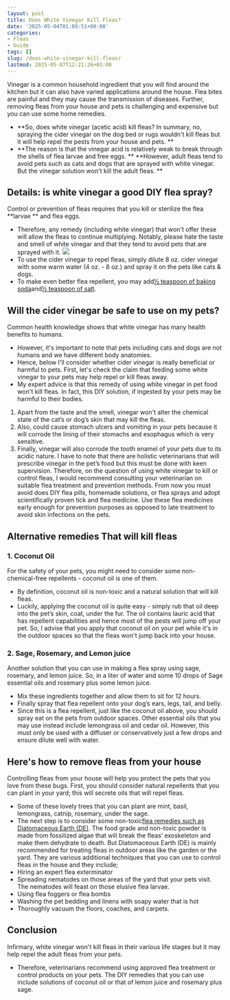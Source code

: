 ```yaml
---
layout: post
title: Does White Vinegar Kill Fleas?
date: '2025-05-04T01:09:51+00:00'
categories:
- Fleas
- Guide
tags: []
slug: /does-white-vinegar-kill-fleas/
lastmod: 2025-05-07T12:21:26+03:00
---
```


Vinegar is a common household ingredient that you will find around the kitchen but it can also have varied applications around the house.
Flea bites are painful and they may cause the transmission of diseases. Further, removing fleas from your house and pets is challenging and expensive but you can use some home remedies.
- **So, does white vinegar (acetic acid) kill fleas? In summary, no, spraying the cider vinegar on the dog bed or rugs wouldn't kill fleas but it will help repel the pests from your house and pets. **
- **The reason is that the vinegar acid is relatively weak to break through the shells of flea larvae and free eggs. **
**However, adult fleas tend to avoid pets such as cats and dogs that are sprayed with white vinegar. But the vinegar solution won't kill the adult fleas. **
## Details: is white vinegar a good DIY flea spray?
Control or prevention of fleas requires that you kill or sterilize the flea
**larvae **
and flea eggs.
- Therefore, any remedy (including white vinegar) that won't offer these will allow the fleas to continue multiplying.
Notably, please hate the taste and smell of white vinegar and that they tend to avoid pets that are sprayed with it.
![](/assets/img/03/Does-White-Vinegar-Kill-Fleas-300x200.jpg)
- To use the cider vinegar to repel fleas, simply dilute 8 oz. cider vinegar with some warm water (4 oz. - 8 oz.) and spray it on the pets like cats & dogs.
- To make even better flea repellent, you may add[½ teaspoon of baking soda](https://pestpolicy.com/does-baking-soda-kill-fleas/)and[½ teaspoon of salt](https://pestpolicy.com/does-salt-kill-fleas/).
## Will the cider vinegar be safe to use on my pets?
Common health knowledge shows that white vinegar has many health benefits to humans.
- However, it's important to note that pets including cats and dogs are not humans and we have different body anatomies.
- Hence, below I'll consider whether cider vinegar is really beneficial or harmful to pets.
First, let's check the claim that feeding some white vinegar to your pets may help repel or kill fleas away.
- My expert advice is that this remedy of using white vinegar in pet food won't kill fleas.
In fact, this DIY solution, if ingested by your pets may be harmful to their bodies.
1. Apart from the taste and the smell, vinegar won't alter the chemical state of the cat’s or dog’s skin that may kill the fleas.
2. Also, could cause stomach ulcers and vomiting in your pets because it will corrode the lining of their stomachs and esophagus which is very sensitive.
3. Finally, vinegar will also corrode the tooth enamel of your pets due to its acidic nature.
I have to note that there are holistic veterinarians that will prescribe vinegar in the pet’s food but this must be done with keen supervision.
Therefore, on the question of using white vinegar to kill or control fleas, I would recommend consulting your veterinarian on suitable flea treatment and prevention methods.
From now you must avoid does DIY flea pills, homemade solutions, or flea sprays and adopt scientifically proven tick and flea medicine.
Use these flea medicines early enough for prevention purposes as opposed to late treatment to avoid skin infections on the pets.
## Alternative remedies That will kill fleas
### 1. Coconut Oil
For the safety of your pets, you might need to consider some non-chemical-free repellents - coconut oil is one of them.
- By definition, coconut oil is non-toxic and a natural solution that will kill fleas.
- Luckily, applying the coconut oil is quite easy - simply rub that oil deep into the pet’s skin, coat, under the fur.
The oil contains lauric acid that has repellent capabilities and hence most of the pests will jump off your pet.
So, I advise that you apply that coconut oil on your pet while it's in the outdoor spaces so that the fleas won't jump back into your house.
### 2. Sage, Rosemary, and Lemon juice
Another solution that you can use in making a flea spray using sage, rosemary, and lemon juice.
So, in a liter of water and some 10 drops of Sage essential oils and rosemary plus some lemon juice.
- Mix these ingredients together and allow them to sit for 12 hours.
- Finally spray that flea repellent onto your dog’s ears, legs, tail, and belly.
- Since this is a flea repellent, just like the coconut oil above, you should spray eat on the pets from outdoor spaces.
Other essential oils that you may use instead include lemongrass oil and cedar oil. However, this must only be used with a diffuser or conservatively just a few drops and ensure dilute well with water.
## Here's how to remove fleas from your house
Controlling fleas from your house will help you protect the pets that you love from these bugs.
First, you should consider natural repellents that you can plant in your yard; this will secrete oils that will repel fleas.
- Some of these lovely trees that you can plant are mint, basil, lemongrass, catnip, rosemary, under the sage.
- The next step is to consider some non-toxic[flea remedies such as Diatomaceous Earth (DE)](https://pestpolicy.com/diatomaceous-earth-for-fleas/).
The food grade and non-toxic powder is made from fossilized algae that will break the fleas’ exoskeleton and make them dehydrate to death.
But Diatomaceous Earth (DE) is mainly recommended for treating fleas in outdoor areas like the garden or the yard.
They are various additional techniques that you can use to control fleas in the house and they include;
- Hiring an expert flea exterminator
- Spreading nematodes on those areas of the yard that your pets visit. The nematodes will feast on those elusive flea larvae.
- Using flea foggers or flea bombs
- Washing the pet bedding and linens with soapy water that is hot
- Thoroughly vacuum the floors, coaches, and carpets.
## Conclusion
Infirmary, white vinegar won't kill fleas in their various life stages but it may help repel the adult fleas from your pets.
- Therefore, veterinarians recommend using approved flea treatment or control products on your pets.
The DIY remedies that you can use include solutions of coconut oil or that of lemon juice and rosemary plus sage.
